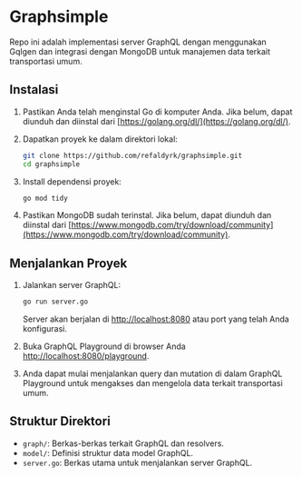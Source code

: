 # Graphsimple

Repo ini adalah implementasi server GraphQL dengan menggunakan Gqlgen dan integrasi dengan MongoDB untuk manajemen data terkait transportasi umum.

## Instalasi

1. Pastikan Anda telah menginstal Go di komputer Anda. Jika belum, dapat diunduh dan diinstal dari [https://golang.org/dl/](https://golang.org/dl/).

2. Dapatkan proyek ke dalam direktori lokal:

    ```bash
    git clone https://github.com/refaldyrk/graphsimple.git
    cd graphsimple
    ```

3. Install dependensi proyek:

    ```bash
    go mod tidy
    ```

4. Pastikan MongoDB sudah terinstal. Jika belum, dapat diunduh dan diinstal dari [https://www.mongodb.com/try/download/community](https://www.mongodb.com/try/download/community).

## Menjalankan Proyek

1. Jalankan server GraphQL:

    ```bash
    go run server.go
    ```

   Server akan berjalan di [http://localhost:8080](http://localhost:8080) atau port yang telah Anda konfigurasi.

2. Buka GraphQL Playground di browser Anda [http://localhost:8080/playground](http://localhost:8080/playground).

3. Anda dapat mulai menjalankan query dan mutation di dalam GraphQL Playground untuk mengakses dan mengelola data terkait transportasi umum.

## Struktur Direktori

- `graph/`: Berkas-berkas terkait GraphQL dan resolvers.
- `model/`: Definisi struktur data model GraphQL.
- `server.go`: Berkas utama untuk menjalankan server GraphQL.